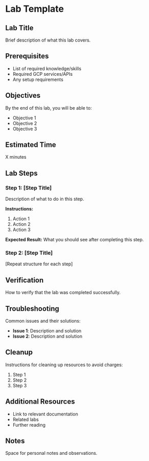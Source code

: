 # Lab Template

## Lab Title
Brief description of what this lab covers.

## Prerequisites
- List of required knowledge/skills
- Required GCP services/APIs
- Any setup requirements

## Objectives
By the end of this lab, you will be able to:
- Objective 1
- Objective 2
- Objective 3

## Estimated Time
X minutes

## Lab Steps

### Step 1: [Step Title]
Description of what to do in this step.

**Instructions:**
1. Action 1
2. Action 2
3. Action 3

**Expected Result:**
What you should see after completing this step.

### Step 2: [Step Title]
[Repeat structure for each step]

## Verification
How to verify that the lab was completed successfully.

## Troubleshooting
Common issues and their solutions:
- **Issue 1**: Description and solution
- **Issue 2**: Description and solution

## Cleanup
Instructions for cleaning up resources to avoid charges:
1. Step 1
2. Step 2
3. Step 3

## Additional Resources
- Link to relevant documentation
- Related labs
- Further reading

## Notes
Space for personal notes and observations.
